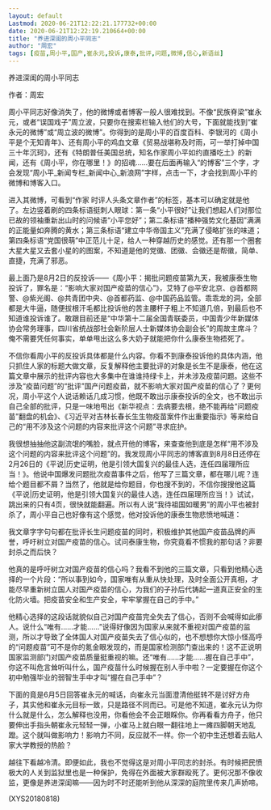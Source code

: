 ```yaml
---
layout: default
Lastmod: 2020-06-21T12:22:21.177732+00:00
date: 2020-06-21T12:22:19.210664+00:00
title: "养进深闺的周小平同志"
author: "周宏"
tags: [疫苗,周小平,国产,崔永元,投诉,康泰,批评,问题,微博,信心,新语丝]
---
```


养进深闺的周小平同志

作者：周宏

周小平同志好像消失了，他的微博或者博客一般人很难找到。不像“民族脊梁”崔永元，或者“误国戏子”周立波，只要你在搜索栏输入他们的大号，下面就能找到“崔永元的微博”或“周立波的微博”。你得到的是周小平的百度百科、李银河的《周小平是个无知青年》、还有周小平的鸡血文章《贸易战堪称及时雨，可一举打掉中国三十年沉珂》，还有《特朗普任美国总统，知名作家周小平如约直播吃土》的新闻，还有《周小平，你在哪里！》的招魂……要在后面再输入“的博客”三个字，才会发现“周小平_新闻专栏_新闻中心_新浪网”字样，点击一下，才会找到周小平的微博和博客入口。

进入其微博，可看到“作家  时评人头条文章作者”的标签，基本可以确定就是他了。左边竖着刷的四条标语挺刺人眼球：第一条“小平很好”让我们想起人们对那位已故的领袖重新出山时的问候语“小平您好”；第二条标语“播种强势文化基因”满满的正能量如奔腾的黄水；第三条标语“建立中华帝国主义”充满了侵略扩张的味道；第四条标语“党国很萌”中正范儿十足，给人一种穿越历史的感觉。还有那一个圈套大星大星又去套小星的的图案，不知道是他的党徽、团徽、会徽还是帮徽，简单、直捷，充满了邪恶。

最上面乃是8月2日的反投诉——《周小平：揭批问题疫苗第九天，我被康泰生物投诉了，罪名是：“影响大家对国产疫苗的信心”》，艾特了@平安北京、@首都网警、@紫光阁、@共青团中央、@首都药监、@中国药品监管。乖乖龙的洞，全部都是大牛逼，随便拔根汗毛都比投诉他的苦主腰杆子粗上不知道几倍，到最后也不知道谁投诉谁了。敢跟目前还是“中华第十二届全国青联委员，中国青少年新媒体协会常务理事，四川省统战部社会新阶层人士新媒体协会副会长”的周故主席斗？俺不需要凭任何事实，单单甩出这么多大奶子就能把你什么康泰生物捂死了。

不信你看周小平的反投诉具体都是什么内容。你看不到康泰投诉他的具体内涵，他只抓住人家的标题大做文章，反复解释他主要批评的对象是长生不是康泰，他在这篇文章中展示的批评内容也大多集中在谁谁持绿卡上，并未涉及疫苗问题。这些不涉及“疫苗问题”的“批评”国产问题疫苗，就不影响大家对国产疫苗的信心了？更何况，周小平这个人说话赖话几成习惯，他既不敢出示康泰投诉的全文，也不敢出示自己全部的批评，只是一味地甩出《新华视点：去病要去根，绝不能再给“问题疫苗”翻盘的机会》、《习近平对吉林长春长生生物疫苗案件作出重要指示》等来给自己的“用不涉及这个问题的内容来批评这个问题”寻求庇护。

我很想抽抽他这副流氓的嘴脸，就点开他的博客，来查查他到底是怎样“用不涉及这个问题的内容来批评这个问题”的。我发现周小平同志的博客直到8月8日还停在2月26日的《平说|历史证明，他是引领大国复兴的最佳人选，连任四届理所应当！》。他说中国爆发问题批次疫苗事件之后，他写了三篇文章，都在哪儿呢？连给个题目都不屑？当然了，他就是给你题目，你也搜不到的，不信你搜搜他这篇《平说|历史证明，他是引领大国复兴的最佳人选，连任四届理所应当！》试试，跳出来的只有4页，很快就能翻遍。所以有人说“我待祖国如暖男”的周小平也被封杀了，周小平自己也好像有这个感觉，他对投诉他的康泰生物悲愤地喊道：

我文章字字句句都在批评长生问题疫苗的同时，积极维护其他国产疫苗品牌的声誉，呼吁树立对国产疫苗的信心。试问泰康生物，你究竟看不惯我的那句话？非要封杀之而后快？

他真的是呼吁树立对国产疫苗的信心吗？我看不到他的三篇文章，只看到他精心选择的一个片段：“所以事到如今，国家唯有从重从快处理，及时全面公开真相，才能尽早重新树立国人对国产疫苗的信心，为我们的子孙后代铸起一道真正安全的生化防火墙。把疫苗安全和生产安全，牢牢掌握在自己的手中。”

他精心选择的这段话就貌似自己对国产疫苗完全失去了信心，否则不会喊得如此瘆人。说什么“唯有……才能……”说得好像因为国家从来就不重视对国产疫苗的监测，所以才导致了全体国人对国产疫苗失去了信心似的，也不想想你大惊小怪高呼的“问题疫苗”可不是你的氪金眼发现的，而是国家检测部门查出来的！这不正说明国家监测部门对国产疫苗质量挺重视的嘛。还“唯有……才能……握在自己手中”，你这不叫危言耸听叫什么，国产疫苗什么时候握在别人手中啦？一定要握在你这个初中勉强毕业的弱智生手中才叫“握在自己手中”？

下面的竟是6月5日回答崔永元的喊话，向崔永元当面澄清他挺转不是讨好方舟子，其实他和崔永元目标一致，只是路径不同而已。可是他不知道，崔永元认为你什么就是什么，怎么解释也没用，你看他会不会正眼睬你。你再看看方舟子，他只要伸出手指头朝崔永元轻轻一弹，小崔马上就白眼一翻往地上一瘫四脚朝天地乱蹬。这个就叫做影响力！影响力不同，反应就不一样。你一个初中生还想着去贴人家大学教授的热脸？

越往下看越冷清。即便如此，我也不觉得这是对周小平同志的封杀。有时候把民愤极大的人关到监狱里也是一种保护，免得在外面被大家群殴死了。更何况那不像收监，更像是养进深闺嘛——因为时不时还能听到他从深深的庭院里传来几声娇啼。

(XYS20180818)

